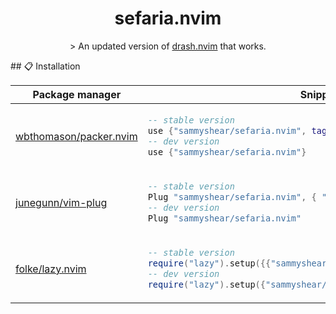 <p align="center">
  <h1 align="center">sefaria.nvim</h2>
</p>

<p align="center">
    > An updated version of <a href="https://github.com/sammyshear/drash.nvim">drash.nvim</a> that works.
</p>
## 📋 Installation

<div align="center">
<table>
<thead>
<tr>
<th>Package manager</th>
<th>Snippet</th>
</tr>
</thead>
<tbody>
<tr>
<td>

[wbthomason/packer.nvim](https://github.com/wbthomason/packer.nvim)

</td>
<td>

```lua
-- stable version
use {"sammyshear/sefaria.nvim", tag = "*" }
-- dev version
use {"sammyshear/sefaria.nvim"}
```

</td>
</tr>
<tr>
<td>

[junegunn/vim-plug](https://github.com/junegunn/vim-plug)

</td>
<td>

```lua
-- stable version
Plug "sammyshear/sefaria.nvim", { "tag": "*" }
-- dev version
Plug "sammyshear/sefaria.nvim"
```

</td>
</tr>
<tr>
<td>

[folke/lazy.nvim](https://github.com/folke/lazy.nvim)

</td>
<td>

```lua
-- stable version
require("lazy").setup({{"sammyshear/sefaria.nvim", version = "*"}})
-- dev version
require("lazy").setup({"sammyshear/sefaria.nvim"})
```

</td>
</tr>
</tbody>
</table>
</div>
